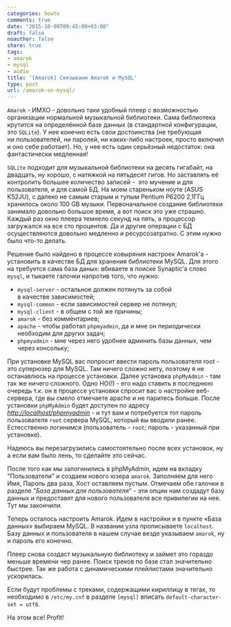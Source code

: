 ```yaml
---
categories: howto
comments: true
date: "2015-10-09T09:45:00+03:00"
draft: false
noauthor: false
share: true
tags:
- amarok
- mysql
- audio
title: '[Amarok] Связываем Amarok и MySQL'
type: post
url: /amarok-on-mysql/
---
```



`Amarok` - ИМХО - довольно таки удобный плеер с возможностью организации нормальной музыкальной библиотеки. Сама библиотека крутится на определённой базе данных (в стандартной конфигурации, это `SQLite`). У нее конечно есть свои достоинства (не требующая ни пользователей, ни паролей, ни каких-либо настроек, просто включил и оно себе работает). Но, у нее есть один серьёзный недостаток: она фантастически медленная!

`SQLite` подходит для музыкальной библиотеки на десять гигабайт, на двадцать, ну хорошо, с натяжкой на пятьдесят гигов. Но заставлять её контролить большее количество записей -  это мучение и для пользователя, и для самой БД. На моем стареньком ноуте (ASUS K52JU), с далеко не самым старым и тупым Pentium P6200 2,1ГГц хранилось около 100 GB музыки. Первоначальное создание библиотеки занимало довольно большое время, а вот поиск  это уже страшно. Каждый раз окно плеера темнело секунд на пять, а процессор загружался на все сто процентов. Да и другие операции с БД осуществляются довольно медленно и ресурсозатратно. С этим нужно было что-то делать.

Решение было найдено в процессе ковыряния настроек Amarok'а - установить в качестве БД для хранения библиотеки MySQL. Для этого на требуется сама база даных: вбиваете в поиске Synaptic'а слово `mysql`, и тыкаете галочки напротив того, что нужно:

-   `mysql-server` - остальное должен потянуть за собой в качестве зависимостей;
-   `mysql-common` - если зависимостей сервер не потянул;
-   `mysql-client` - в общем с той же причины;
-   `amarok` - без комментариев;
-   `apache` - чтобы работал `phpmyadmin`, да и мне он периодически необходим для других задач;
-   `phpmyadmin` - мне через него удобнее админить базы данных, чем через консольку;

При установке MySQL вас попросит ввести пароль пользователя root - это суперюзер для MySQL. Там ничего сложно нету, поэтому я не останавлюсь на процессе установки. Далее установка `phpMyAdmin` - там так же ничего сложного. Одно НО(!) - его надо ставить в последнюю очередь т.к. он в процессе установки спросит вас о настройке веб-сервера, где вы смело отмечаете apache и не паритесь больше. После установки `phpMyAdmin` будет доступен по адресу *[http://localhost/phpmyadmin](http://localhost/phpmyadmin)* - и тут вам и потребуется тот пароль пользователя `root` сервера MySQL, который вы вводили ранее. Естесственно логинимся (пользователь - `root`; пароль - указанный при установке).

Надеюсь вы перезагрузились самостоятельно после всех установок, ну а если вам было лень, то сделайте это сейчас.

После того как мы залогинились в phpMyAdmin, идем на вкладку "Пользователи" и создаем нового юзера `amarok`. Заполняем для него Имя, Пароль два раза, Хост оставляем пустым. Отмечаем обе галочки в разделе "*База данных для пользователя*" - эти опции нам создадут базу данных и предоставят для нового пользователя все привилегии на нее. Тут мы закончили.

Теперь осталось настроить Amarok. Идем в настройки и в пункте «База данных» выбираем MySQL. В названии узла прописываете `localhost`. Базу данных и пользователя в нашем случае везде указываем `amarok`, ну и пароль его конечно.

Плеер снова создаст музыкальную библиотеку и займет это гораздо меньше времени чер ранее. Поиск треков по базе стал значительно быстрее. Так же работа с динамическими плейлистами значительно ускорилась.

Если будут проблемы с треками, содержащими кириллицу в тегах, то необходимо в `/etc/my.cnf` в разделе `[mysql]` вписать `default-character-set = utf8`.

На этом все! Profit!
